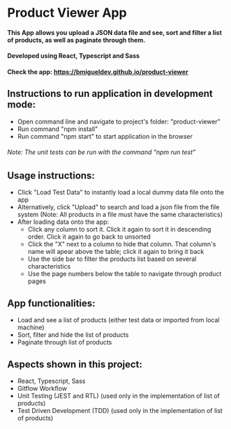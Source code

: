 # Product Viewer App

#### This App allows you upload a JSON data file and see, sort and filter a list of products, as well as paginate through them.

#### Developed using React, Typescript and Sass

#### Check the app: https://bmigueldev.github.io/product-viewer

## Instructions to run application in development mode:
- Open command line and navigate to project's folder: "product-viewer"
- Run command "npm install"
- Run command "npm start" to start application in the browser
###### Note: The unit tests can be run with the command "npm run test"

## Usage instructions:
- Click "Load Test Data" to instantly load a local dummy data file onto the app
- Alternatively, click "Upload" to search and load a json file from the file system (Note: All products in a file must have the same characteristics)
- After loading data onto the app:
    - Click any column to sort it. Click it again to sort it in descending order. Click it again to go back to unsorted
    - Click the "X" next to a column to hide that column. That column's name will apear above the table; click it again to bring it back
    - Use the side bar to filter the products list based on several characteristics
    - Use the page numbers below the table to navigate through product pages

## App functionalities:
- Load and see a list of products (either test data or imported from local machine)
- Sort, filter and hide the list of products
- Paginate through list of products

## Aspects shown in this project:
- React, Typescript, Sass
- Gitflow Workflow
- Unit Testing (JEST and RTL) (used only in the implementation of list of products)
- Test Driven Development (TDD) (used only in the implementation of list of products)
